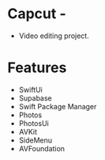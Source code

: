 # Capcut -

* Video editing project.

# Features 

- SwiftUi 
- Supabase 
- Swift Package Manager
- Photos
- PhotosUi
- AVKit
- SideMenu
- AVFoundation